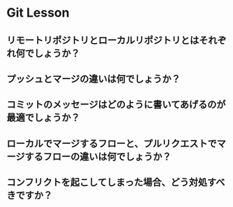 # Git Lesson

## リモートリポジトリとローカルリポジトリとはそれぞれ何でしょうか？

## プッシュとマージの違いは何でしょうか？

## コミットのメッセージはどのように書いてあげるのが最適でしょうか？

## ローカルでマージするフローと、プルリクエストでマージするフローの違いは何でしょうか？

## コンフリクトを起こしてしまった場合、どう対処すべきですか？